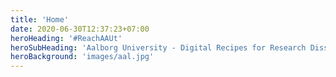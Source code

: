 ```yaml
---
title: 'Home'
date: 2020-06-30T12:37:23+07:00
heroHeading: '#ReachAAUt'
heroSubHeading: 'Aalborg University - Digital Recipes for Research Dissemination'
heroBackground: 'images/aal.jpg'
---
```

